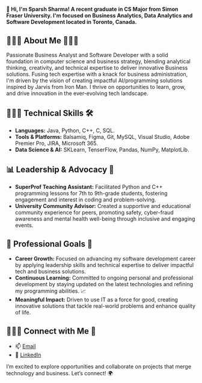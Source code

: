 #### 👋 Hi, I'm Sparsh Sharma! A recent graduate in CS Major from Simon Fraser University. I'm focused on Business Analytics, Data Analytics and Software Development located in Toronto, Canada.

## 👨🏻‍🎓 About Me 👨🏻‍💼
Passionate Business Analyst and Software Developer with a solid foundation in computer science and business strategy, blending analytical thinking, creativity, and technical expertise to deliver innovative Business solutions. Fusing tech expertise with a knack for business administration, I'm driven by the vision of creating impactful AI/programming solutions inspired by Jarvis from Iron Man. I thrive on opportunities to learn, grow, and drive innovation in the ever-evolving tech landscape.

## 👨🏻‍💻 Technical Skills 🛠️
- **Languages:** Java, Python, C++, C, SQL. 
- **Tools & Platforms:** Balsamiq, Figma, Git, MySQL, Visual Studio, Adobe Premier Pro, JIRA, Microsoft 365.
- **Data Science & AI:** SKLearn, TenserFlow, Pandas, NumPy, MatplotLib.
 
## 📊 Leadership & Advocacy 🌟
- **SuperProf Teaching Assistant:** Facilitated Python and C++ programming lessons for 7th to 9th-grade students, fostering engagement and interest in coding and problem-solving.
- **University Community Advisor:** Created a supportive and educational community experience for peers, promoting safety, cyber-fraud awareness and mental health well-being through inclusive and engaging events.

## 🎯 Professional Goals 🚀
- **Career Growth:** Focused on advancing my software development career by applying leadership skills and technical expertise to deliver impactful tech and business solutions.
- **Continuous Learning:** Committed to ongoing personal and professional development by staying updated on the latest technologies and refining my programming abilities. 📈
- **Meaningful Impact:**  Driven to use IT as a force for good, creating innovative solutions that tackle real-world problems and enhance quality of life.

## 🙋🏻‍♂️ Connect with Me 📨 
- 📫 [Email](mailto:sparshsharma9990@gmail.com)
- 🔗 [LinkedIn](https://www.linkedin.com/in/sparsh-sharma-320431187)

I’m excited to explore opportunities and collaborate on projects that merge technology and business. Let’s connect! 🌍
